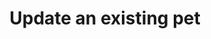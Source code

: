 ---
title: Update an existing pet
api:
  file: petstore-new.json
  operationId: updatePet
hidden: false
---